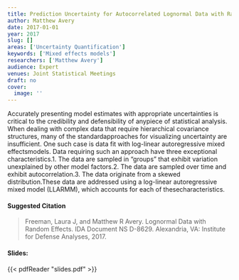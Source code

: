 ```yaml
---
title: Prediction Uncertainty for Autocorrelated Lognormal Data with Random Effects
author: Matthew Avery
date: 2017-01-01
year: 2017
slug: []
areas: ['Uncertainty Quantification']
keywords: ['Mixed effects models']
researchers: ['Matthew Avery']
audience: Expert
venues: Joint Statistical Meetings
draft: no
cover:
  image: ''
---
```




Accurately presenting model estimates with appropriate uncertainties is critical to the credibility and defensibility of anypiece of statistical analysis. When dealing with complex data that require hierarchical covariance structures, many of the standardapproaches for visualizing uncertainty are insufficient. One such case is data fit with log-linear autoregressive mixed effectsmodels. Data requiring such an approach have three exceptional characteristics.1. The data are sampled in “groups” that exhibit variation unexplained by other model factors.2. The data are sampled over time and exhibit autocorrelation.3. The data originate from a skewed distribution.These data are addressed using a log-linear autoregressive mixed model (LLARMM), which accounts for each of thesecharacteristics.

#### Suggested Citation
> Freeman, Laura J, and Matthew R Avery. Lognormal Data with Random Effects. IDA Document NS D-8629. Alexandria, VA: Institute for Defense Analyses, 2017.

#### Slides: 
{{< pdfReader "slides.pdf" >}}





